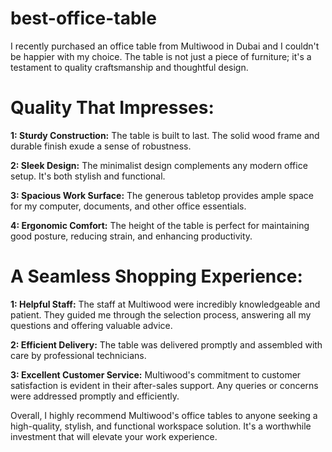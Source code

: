 # best-office-table

I recently purchased an office table from Multiwood in Dubai and I couldn't be happier with my choice. The table is not just a piece of furniture; it's a testament to quality craftsmanship and thoughtful design.

# Quality That Impresses:

**1: Sturdy Construction:** The table is built to last. The solid wood frame and durable finish exude a sense of robustness.

**2: Sleek Design:** The minimalist design complements any modern office setup. It's both stylish and functional.

**3: Spacious Work Surface:** The generous tabletop provides ample space for my computer, documents, and other office essentials.

**4: Ergonomic Comfort:** The height of the table is perfect for maintaining good posture, reducing strain, and enhancing productivity.

# A Seamless Shopping Experience:

**1: Helpful Staff:** The staff at Multiwood were incredibly knowledgeable and patient. They guided me through the selection process, answering all my questions and offering valuable advice.

**2: Efficient Delivery:** The table was delivered promptly and assembled with care by professional technicians.

**3: Excellent Customer Service:** Multiwood's commitment to customer satisfaction is evident in their after-sales support. Any queries or concerns were addressed promptly and efficiently.

Overall, I highly recommend Multiwood's office tables to anyone seeking a high-quality, stylish, and functional workspace solution. It's a worthwhile investment that will elevate your work experience.
